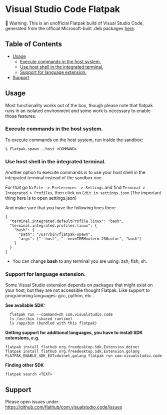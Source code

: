 # Visual Studio Code Flatpak<!-- omit in toc -->


🚨 Warning: This is an unofficial Flatpak build of Visual Studio Code, generated from the official Microsoft-built .deb packages [here](https://github.com/flathub/com.visualstudio.code/blob/master/com.visualstudio.code.yaml#L103).

## Table of Contents<!-- omit in toc -->

- [Usage](#usage)
  - [Execute commands in the host system.](#execute-commands-in-the-host-system)
  - [Use host shell in the integrated terminal.](#use-host-shell-in-the-integrated-terminal)
  - [Support for language extension.](#support-for-language-extension)
- [Support](#support)


## Usage

Most functionality works out of the box, though please note that flatpak runs in an isolated environment and some work is necessary to enable those features.


### Execute commands in the host system.

To execute commands on the host system, run inside the sandbox:

`$ flatpak-spawn --host <COMMAND>`

### Use host shell in the integrated terminal.

Another option to execute commands is to use your host shell in the integrated terminal instead of the sandbox one.

For that go to `File -> Preferences -> Settings` and find `Terminal > Integrated > Profiles`, then click on `Edit in settings.json` (The important thing here is to open settings.json)

And make sure that you have the following lines there

```
{
  "terminal.integrated.defaultProfile.linux": "bash",
  "terminal.integrated.profiles.linux": {
    "bash": {
      "path": "/usr/bin/flatpak-spawn",
      "args": ["--host", "--env=TERM=xterm-256color", "bash"]
    }
  }
}
```
* You can change **bash** to any terminal you are using: zsh, fish, sh.

### Support for language extension.

Some Visual Studio extension depends on packages that might exist on your host, but they are not accessible thought Flatpak. Like support to programming languages: gcc, python, etc..

**See available SDK:**

```
  flatpak run --command=sh com.visualstudio.code
  ls /usr/bin (shared runtime)
  ls /app/bin (bundled with this flatpak)
```

**Getting support for additional languages, you have to install SDK extensions, e.g.**

```
flatpak install flathub org.freedesktop.Sdk.Extension.dotnet
flatpak install flathub org.freedesktop.Sdk.Extension.golang
FLATPAK_ENABLE_SDK_EXT=dotnet,golang flatpak run com.visualstudio.code
```

**Finding other SDK**

`flatpak search <TEXT>`



## Support

Please open issues under: https://github.com/flathub/com.visualstudio.code/issues

